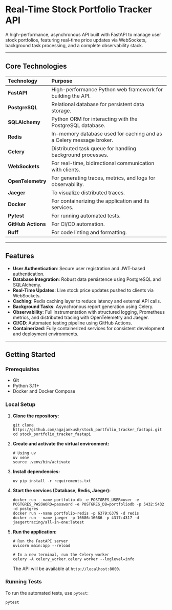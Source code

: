 # Real-Time Stock Portfolio Tracker API

A high-performance, asynchronous API built with FastAPI to manage user stock portfolios, featuring real-time price updates via WebSockets, background task processing, and a complete observability stack.

---

## Core Technologies

| Technology         | Purpose                                                             |
| :----------------- | :------------------------------------------------------------------ |
| **FastAPI**        | High-performance Python web framework for building the API.         |
| **PostgreSQL**     | Relational database for persistent data storage.                    |
| **SQLAlchemy**     | Python ORM for interacting with the PostgreSQL database.            |
| **Redis**          | In-memory database used for caching and as a Celery message broker. |
| **Celery**         | Distributed task queue for handling background processes.           |
| **WebSockets**     | For real-time, bidirectional communication with clients.            |
| **OpenTelemetry**  | For generating traces, metrics, and logs for observability.         |
| **Jaeger**         | To visualize distributed traces.                                    |
| **Docker**         | For containerizing the application and its services.                |
| **Pytest**         | For running automated tests.                                        |
| **GitHub Actions** | For CI/CD automation.                                               |
| **Ruff**           | For code linting and formatting.                                    |

---

## Features

- **User Authentication**: Secure user registration and JWT-based authentication.
- **Database Integration**: Robust data persistence using PostgreSQL and SQLAlchemy.
- **Real-Time Updates**: Live stock price updates pushed to clients via WebSockets.
- **Caching**: Redis caching layer to reduce latency and external API calls.
- **Background Tasks**: Asynchronous report generation using Celery.
- **Observability**: Full instrumentation with structured logging, Prometheus metrics, and distributed tracing with OpenTelemetry and Jaeger.
- **CI/CD**: Automated testing pipeline using GitHub Actions.
- **Containerized**: Fully containerized services for consistent development and deployment environments.

---

## Getting Started

### Prerequisites

- Git
- Python 3.11+
- Docker and Docker Compose

### Local Setup

1.  **Clone the repository:**

    ```shell
    git clone https://github.com/agajankush/stock_portfolio_tracker_fastapi.git
    cd stock_portfolio_tracker_fastapi
    ```

2.  **Create and activate the virtual environment:**

    ```shell
    # Using uv
    uv venv
    source .venv/bin/activate
    ```

3.  **Install dependencies:**

    ```shell
    uv pip install -r requirements.txt
    ```

4.  **Start the services (Database, Redis, Jaeger):**

    ```shell
    docker run --name portfolio-db -e POSTGRES_USER=user -e POSTGRES_PASSWORD=password -e POSTGRES_DB=portfoliodb -p 5432:5432 -d postgres
    docker run --name portfolio-redis -p 6379:6379 -d redis
    docker run --name jaeger -p 16686:16686 -p 4317:4317 -d jaegertracing/all-in-one:latest
    ```

5.  **Run the application:**

    ```shell
    # Run the FastAPI server
    uvicorn main:app --reload

    # In a new terminal, run the Celery worker
    celery -A celery_worker.celery worker --loglevel=info
    ```

    The API will be available at `http://localhost:8000`.

### Running Tests

To run the automated tests, use `pytest`:

```shell
pytest
```
